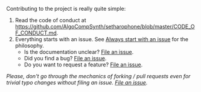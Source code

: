 Contributing to the project is really quite simple:

1. Read the code of conduct at <https://github.com/AlgoCompSynth/setharophone/blob/master/CODE_OF_CONDUCT.md>.
2. Everything starts with an issue. See [Always start with an issue](https://about.gitlab.com/2016/03/03/start-with-an-issue/) for the philosophy.
    * Is the documentation unclear? [File an issue](https://github.com/AlgoCompSynth/setharophone/issues/new).
    * Did you find a bug? [File an issue](https://github.com/AlgoCompSynth/setharophone/issues/new).
    * Do you want to request a feature? [File an issue](https://github.com/AlgoCompSynth/setharophone/issues/new).

*Please, don't go through the mechanics of forking / pull requests even for trivial typo changes without filing an issue. [File an issue](https://github.com/AlgoCompSynth/setharophone/issues/new).*
